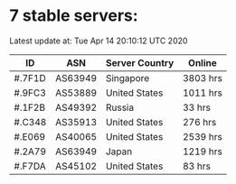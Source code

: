 # 7 stable servers:

Latest update at: Tue Apr 14 20:10:12 UTC 2020

| ID | ASN | Server Country | Online |
| -- | --- | -------------- | ------ |
| #.7F1D | AS63949 | Singapore | 3803 hrs |
| #.9FC3 | AS53889 | United States | 1011 hrs |
| #.1F2B | AS49392 | Russia | 33 hrs |
| #.C348 | AS35913 | United States | 276 hrs |
| #.E069 | AS40065 | United States | 2539 hrs |
| #.2A79 | AS63949 | Japan | 1219 hrs |
| #.F7DA | AS45102 | United States | 83 hrs |

